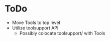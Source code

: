 # ToDo
- Move Tools to top level
- Utilize toolsupport API
  - Possibly colocate toolsupport/ with Tools
  
